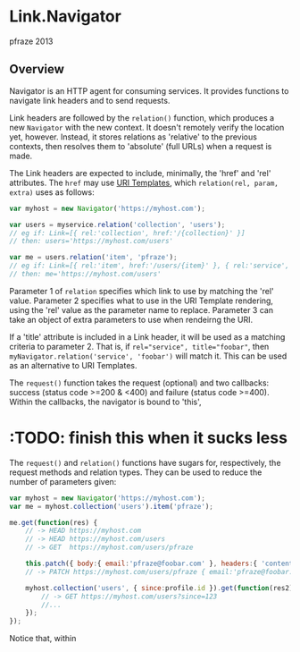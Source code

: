 Link.Navigator
==============

pfraze 2013


## Overview

Navigator is an HTTP agent for consuming services. It provides functions to navigate link headers and to send requests.

Link headers are followed by the `relation()` function, which produces a new `Navigator` with the new context. It doesn't remotely verify the location yet, however. Instead, it stores relations as 'relative' to the previous contexts, then resolves them to 'absolute' (full URLs) when a request is made.

The Link headers are expected to include, minimally, the 'href' and 'rel' attributes. The `href` may use <a target="_top" href="http://tools.ietf.org/html/rfc6570">URI Templates</a>, which `relation(rel, param, extra)` uses as follows:

```javascript
var myhost = new Navigator('https://myhost.com');

var users = myservice.relation('collection', 'users');
// eg if: Link=[{ rel:'collection', href:'/{collection}' }]
// then: users='https://myhost.com/users'

var me = users.relation('item', 'pfraze');
// eg if: Link=[{ rel:'item', href:'/users/{item}' }, { rel:'service', href:'/' }]
// then: me='https://myhost.com/users'
```

Parameter 1 of `relation` specifies which link to use by matching the 'rel' value. Parameter 2 specifies what to use in the URI Template rendering, using the 'rel' value as the parameter name to replace. Parameter 3 can take an object of extra parameters to use when rendeirng the URI.

If a 'title' attribute is included in a Link header, it will be used as a matching criteria to parameter 2. That is, if `rel="service", title="foobar"`, then `myNavigator.relation('service', 'foobar')` will match it. This can be used as an alternative to URI Templates.

The `request()` function takes the request (optional) and two callbacks: success (status code >=200 & <400) and failure (status code >=400). Within the callbacks, the navigator is bound to 'this',

# :TODO: finish this when it sucks less

The `request()` and `relation()` functions have sugars for, respectively, the request methods and relation types. They can be used to reduce the number of parameters given:

```javascript
var myhost = new Navigator('https://myhost.com');
var me = myhost.collection('users').item('pfraze');

me.get(function(res) {
	// -> HEAD https://myhost.com
	// -> HEAD https://myhost.com/users
	// -> GET  https://myhost.com/users/pfraze

	this.patch({ body:{ email:'pfraze@foobar.com' }, headers:{ 'content-type':'application/json' }});
	// -> PATCH https://myhost.com/users/pfraze { email:'pfraze@foobar.com' }

	myhost.collection('users', { since:profile.id }).get(function(res2) {
		// -> GET https://myhost.com/users?since=123
		//...
	});
});
```

Notice that, within 